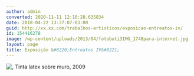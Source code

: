```yaml
---
author: admin
converted: 2020-11-11 12:10:28.635834
date: 2018-04-22 13:37:07-03:00
guid: http://xx.xx.com/trabalhos-artisticos/exposicao-entreatos-iv/
id: 154416278
image: /wp-content/uploads/2013/04/fotobuti3IMG_1748para-internet.jpg
layout: page
title: Exposição &#8220;Entreatos IV&#8221;
---
```


![](/wp-content/uploads/2013/04/fotobuti3IMG_1748para-internet.jpg ", Tinta latex sobre muro, 2009")
